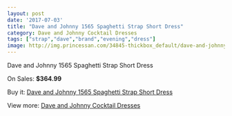 ```yaml
---
layout: post
date: '2017-07-03'
title: "Dave and Johnny 1565 Spaghetti Strap Short Dress"
category: Dave and Johnny Cocktail Dresses
tags: ["strap","dave","brand","evening","dress"]
image: http://img.princessan.com/34845-thickbox_default/dave-and-johnny-1565-spaghetti-strap-short-dress.jpg
---
```

Dave and Johnny 1565 Spaghetti Strap Short Dress

On Sales: **$364.99**
<a href="https://www.princessan.com/en/16338-dave-and-johnny-1565-spaghetti-strap-short-dress.html"><amp-img layout="responsive" width="600" height="600" src="//img.princessan.com/34845-thickbox_default/dave-and-johnny-1565-spaghetti-strap-short-dress.jpg" alt="Dave and Johnny 1565 Spaghetti Strap Short Dress 0" /></a>
<a href="https://www.princessan.com/en/16338-dave-and-johnny-1565-spaghetti-strap-short-dress.html"><amp-img layout="responsive" width="600" height="600" src="//img.princessan.com/34846-thickbox_default/dave-and-johnny-1565-spaghetti-strap-short-dress.jpg" alt="Dave and Johnny 1565 Spaghetti Strap Short Dress 1" /></a>

Buy it: [Dave and Johnny 1565 Spaghetti Strap Short Dress](https://www.princessan.com/en/16338-dave-and-johnny-1565-spaghetti-strap-short-dress.html "Dave and Johnny 1565 Spaghetti Strap Short Dress")

View more: [Dave and Johnny Cocktail Dresses](https://www.princessan.com/en/135- "Dave and Johnny Cocktail Dresses")